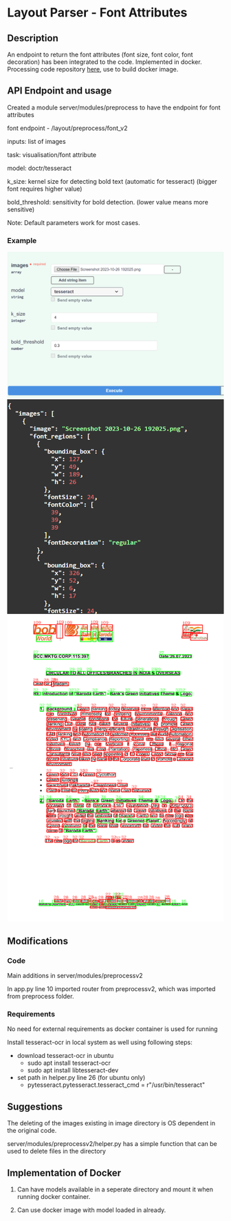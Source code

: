 # Layout Parser - Font Attributes 

## Description

An endpoint to return the font attributes (font size, font color, font decoration) has been integrated to the code. Implemented in docker. Processing code repository [here](https://github.com/iitb-research-code/docker-text-attribute), use to build docker image.

## API Endpoint and usage

Created a module server/modules/preprocess to have the endpoint for font attributes

font endpoint - /layout/preprocess/font_v2

inputs: list of images

task: visualisation/font attribute

model: doctr/tesseract

k_size: kernel size for detecting bold text (automatic for tesseract) (bigger font requires higher value)

bold_threshold: sensitivity for bold detection. (lower value means more sensitive)

Note: Default parameters work for most cases.

### Example

![Request](examples/request_image.png)
![Response](examples/response_image.png)
![Visualise](examples/visualise_image.png)

## Modifications

### Code

Main additions in server/modules/preprocessv2

In app.py line 10 imported router from preprocessv2, which was imported from preprocess folder.

### Requirements

No need for external requirements as docker container is used for running

Install tesseract-ocr in local system as well using following steps:
- download tesseract-ocr in ubuntu
  * sudo apt install tesseract-ocr
  * sudo apt install libtesseract-dev
- set path in helper.py line 26 (for ubuntu only)
  * pytesseract.pytesseract.tesseract_cmd = r"/usr/bin/tesseract"

## Suggestions

The deleting of the images existing in image directory is OS dependent in the original code. 

server/modules/preprocessv2/helper.py has a simple function that can be used to delete files in the directory

## Implementation of Docker

1) Can have models available in a seperate directory and mount it when running docker container.

2) Can use docker image with model loaded in already.

